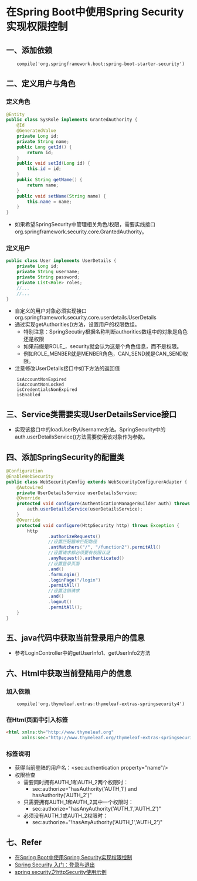 # 在Spring Boot中使用Spring Security实现权限控制
## 一、添加依赖
```txt
	compile('org.springframework.boot:spring-boot-starter-security')
```
## 二、定义用户与角色
### 定义角色
```java
@Entity
public class SysRole implements GrantedAuthority {
    @Id
    @GeneratedValue
    private Long id;
    private String name;
    public Long getId() {
        return id;
    }
    public void setId(Long id) {
        this.id = id;
    }
    public String getName() {
        return name;
    }
    public void setName(String name) {
        this.name = name;
    }
}
```
- 如果希望SpringSecurity中管理相关角色/权限，需要实线接口org.springframework.security.core.GrantedAuthority。
### 定义用户
```java
public class User implements UserDetails {
    private Long id;
    private String username;
    private String password;
    private List<Role> roles;
    //...
    //...
}
```
- 自定义的用户对象必须实现接口org.springframework.security.core.userdetails.UserDetails
- 通过实现getAuthorities()方法，设置用户的权限数组。
    - 特别注意：SpringSecutiry根据名称判断authorities数组中的对象是角色还是权限
    - 如果前缀是ROLE_，security就会认为这是个角色信息，而不是权限。
    - 例如ROLE_MENBER就是MENBER角色，CAN_SEND就是CAN_SEND权限。
- 注意修改UserDetails接口中如下方法的返回值
```text
    isAccountNonExpired
    isAccountNonLocked
    isCredentialsNonExpired
    isEnabled
```
## 三、Service类需要实现UserDetailsService接口
- 实现该接口中的loadUserByUsername方法。SpringSecurity中的auth.userDetailsService()方法需要使用该对象作为参数。

## 四、添加SpringSecurity的配置类
```java
@Configuration
@EnableWebSecurity
public class WebSecurityConfig extends WebSecurityConfigurerAdapter {
    @Autowired
    private UserDetailsService userDetailsService;
    @Override
    protected void configure(AuthenticationManagerBuilder auth) throws Exception {
        auth.userDetailsService(userDetailsService);
    }
    @Override
    protected void configure(HttpSecurity http) throws Exception {
        http
                .authorizeRequests()
                //设置匹配器来匹配路径
                .antMatchers("/", "/function2").permitAll()
                //设置请求都必须要有权限认证
                .anyRequest().authenticated()
                //设置登录页面
                .and()
                .formLogin()
                .loginPage("/login")
                .permitAll()
                //设置注销请求
                .and()
                .logout()
                .permitAll();
    }
}
```

## 五、java代码中获取当前登录用户的信息
- 参考LoginController中的getUserInfo1、getUserInfo2方法

## 六、Html中获取当前登陆用户的信息
### 加入依赖
```text
    compile('org.thymeleaf.extras:thymeleaf-extras-springsecurity4')
```
### 在Html页面中引入标签
```html
<html xmlns:th="http://www.thymeleaf.org"
      xmlns:sec="http://www.thymeleaf.org/thymeleaf-extras-springsecurity4">
```
### 标签说明
- 获得当前登陆的用户名：<sec:authentication property="name"/>
- 权限检查
    - 需要同时拥有AUTH_1和AUTH_2两个权限时：
        - sec:authorize="hasAuthority('AUTH_1') and hasAuthority('AUTH_2')"
    - 只需要拥有AUTH_1和AUTH_2其中一个权限时：
        - sec:authorize="hasAnyAuthority('AUTH_1','AUTH_2')"
    - 必须没有AUTH_1或AUTH_2权限时：
        - sec:authorize="!hasAnyAuthority('AUTH_1','AUTH_2')"
## 七、Refer
- [在Spring Boot中使用Spring Security实现权限控制](http://blog.csdn.net/u012702547/article/details/54319508)
- [Spring Security 入门：登录与退出](http://www.jianshu.com/p/a8e317e82425)
- [spring security之httpSecurity使用示例](https://www.cnblogs.com/davidwang456/p/4549344.html?utm_source=tuicool)

